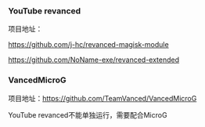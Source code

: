 ### YouTube revanced

项目地址：

https://github.com/j-hc/revanced-magisk-module

https://github.com/NoName-exe/revanced-extended

### VancedMicroG

项目地址：https://github.com/TeamVanced/VancedMicroG

YouTube revanced不能单独运行，需要配合MicroG